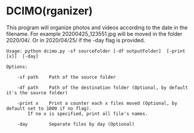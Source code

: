 # DCIMO(rganizer)
This program will organize photos and videos according to the date in the filename. For example 20200425_123551.jpg will be moved in the folder 2020/04/. Or in 2020/04/25/ if the -day flag is provided.

	Usage: python dcimo.py -sf sourceFolder [-df outputFolder]  [-print [x]]  [-day]

	Options:

		-sf path	Path of the source folder

		-df path	Path of the destination folder (Optional, by default it's the source folder)

		-print x	Print a counter each x files moved (Optional, by default set to 1000 if no flag). 
			If no x is specified, print all file's names.

		-day		Separate files by day (Optional)
